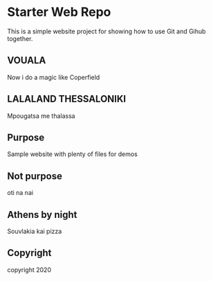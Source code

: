 # Starter Web Repo

This is a simple website project for showing
how to use Git and Gihub together.

## VOUALA

Now i do a magic like Coperfield

## LALALAND THESSALONIKI

Mpougatsa me thalassa

## Purpose

Sample website with plenty of files for demos

## Not purpose

oti na nai

## Athens by night

Souvlakia kai pizza

## Copyright

copyright 2020

